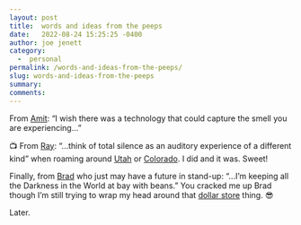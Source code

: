 ```yaml
---
layout: post
title:  words and ideas from the peeps
date:   2022-08-24 15:25:25 -0400
author: joe jenett
category:
  -  personal
permalink: /words-and-ideas-from-the-peeps/
slug: words-and-ideas-from-the-peeps
summary:
comments: 
---
```

<p>From <a  href="https://mb.amitgawande.com/2022/08/18/i-wish-there.html">Amit</a>:  “I wish there was a technology that could capture the smell you are experiencing...” </p>
<p>📺 From <a href="https://alongtheray.com/">Ray</a>: “...think of total silence as an auditory experience of a different kind” when roaming around <a href="https://alongtheray.com/%F0%9F%93%BA-wander-tube-needles-overlook-moab-utah"> Utah</a> or <a href="https://alongtheray.com/wander-%F0%9F%93%BA-tube-montville-nature-loop-trail-mosca-co">Colorado</a>. I did and it was. Sweet!</p>
<p>Finally, from <a href="https://ramblinggit.com/2022/08/16/im-ordering-microwaveable.html">Brad</a> who just may have a future in stand-up: “...I’m keeping all the Darkness in the World at bay with beans.” You cracked me up Brad though I’m still trying to wrap my head around that <a title="Brad Enslen" href="https://ramblinggit.com/2022/08/19/heres-the-deal.html">dollar store</a> thing. 😎</p>
Later.

<a href="https://brid.gy/publish/twitter"></a>
<data class="p-bridgy-omit-link" value="false"></data>